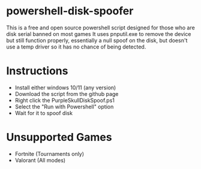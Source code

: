 # powershell-disk-spoofer
This is a free and open source powershell script designed for those who are disk serial banned on most games
It uses pnputil.exe to remove the device but still function properly, essentially a null spoof on the disk, but
doesn't use a temp driver so it has no chance of being detected. 

# Instructions
- Install either windows 10/11 (any version) 
- Download the script from the github page
- Right click the PurpleSkullDiskSpoof.ps1
- Select the "Run with Powershell" option
- Wait for it to spoof disk

# Unsupported Games
- Fortnite (Tournaments only)
- Valorant (All modes)

